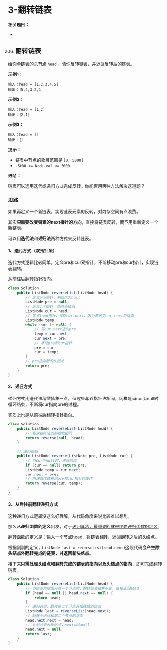 # 3-翻转链表

**相关题目：**

- [206.翻转链表]: #翻转链表

  

206. ## 翻转链表

给你单链表的头节点 `head` ，请你反转链表，并返回反转后的链表。

**示例1：**

```
输入：head = [1,2,3,4,5]
输出：[5,4,3,2,1]
```

**示例2：**

```
输入：head = [1,2]
输出：[2,1]
```

**示例3：**

```
输入：head = []
输出：[]
```

**提示：**

- 链表中节点的数目范围是 `[0, 5000]`
- `-5000 <= Node.val <= 5000`

**进阶：**

链表可以选用迭代或递归方式完成反转。你能否用两种方法解决这道题？



### 思路

如果再定义一个新链表，实现链表元素的反转，对内存空间有点浪费。

其实**只需要改变链表的next指针的方向**，直接将链表反转，而不用重新定义一个新链表。

可以用**迭代法**和**递归法**两种方式来反转链表。

#### 1、迭代方式（双指针法）

迭代方式逻辑比较简单。定义pre和cur双指针，不断移动pre和cur指针，实现链表翻转。

从前往后翻转指针指向。

```java
class Solution {
    public ListNode reverseList(ListNode head) {
        // 定义pre指针，初始化为null
        ListNode pre = null;
        // 定义cur指针，指向头结点
        ListNode cur = head;
        // 定义temp指针，保存cur.next，因为要改变cur.next的指向
        ListNode temp;
        while (cur != null) {
            // 将cur.next指向pre
            temp = cur.next;
            cur.next = pre;
            // 移动pre和cur指针
            pre = cur;
            cur = temp;
        }
        // pre指向新的头结点
        return pre;
    }
}
```

#### 2、递归方式

递归方式比迭代法稍微抽象一点，但逻辑与双指针法相同，同样是当cur为null时循环结束，不断将cur指向pre的过程。

实质上也是从前往后翻转指针指向。

```java
class Solution {
    public ListNode reverseList(ListNode head) {
        // 和双指针法的初始化相同
        return reverse(null, head);
    }
	
    // 递归函数
    public ListNode reverse(ListNode pre, ListNode cur) {
        // 当cur为null时，递归结束
        if (cur == null) return pre;
        ListNode temp = cur.next;
        cur.next = pre;
        // 用递归代替移动pre和cur指针的操作
        return reverse(cur, temp);
    }
}
```

#### 3、从后往前翻转递归方式

这种递归方式逻辑没这么好理解，从代码角度来说比较难以想到。

那么从**递归函数的定义**出发，对于<u>递归算法，最重要的就是明确递归函数的定义</u>。

翻转函数的定义是：输入一个节点head，将链表翻转，返回翻转之后的头结点。

根据刚刚的定义，`ListNode last = reverseList(head.next)`这段代码**会产生除头结点外翻转完成的链表，并返回新头结点**。

接下来**只需处理头结点和翻转完成的链表的指向以及头结点的指向**，即可完成翻转链表。

```java
class Solution {
    public ListNode reverseList(ListNode head) {
        // 当链表为空或只有一个节点时，翻转链表结果不变，直接返回head
        if (head == null || head.next == null) {
            return head;
        }
        // 递归调用，翻转第二个节点开始往后的链表
        ListNode last = reverseList(head.next);
        // 翻转头结点和第二个节点的指向
        head.next.next = head;
        // 头结点变为尾结点，next指向null
        head.next = null;
        return last;
    }
}
```

